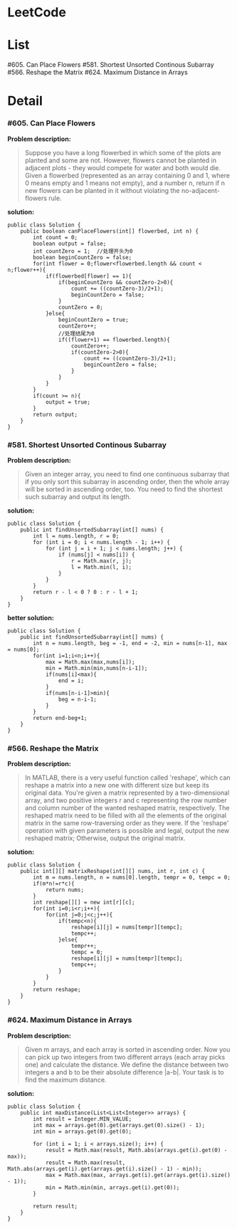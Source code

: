 # LeetCode
# List
#605. Can Place Flowers 
#581. Shortest Unsorted Continous Subarray 
#566. Reshape the Matrix 
#624. Maximum Distance in Arrays 
# Detail
### #605. Can Place Flowers

**Problem description:**
>Suppose you have a long flowerbed in which some of the plots are planted and some are not. However, flowers cannot be planted in adjacent plots - they would compete for water and both would die.
Given a flowerbed (represented as an array containing 0 and 1, where 0 means empty and 1 means not empty), and a number n, return if n new flowers can be planted in it without violating the no-adjacent-flowers rule.

**solution:**
```
public class Solution {
    public boolean canPlaceFlowers(int[] flowerbed, int n) {
        int count = 0;
        boolean output = false;
        int countZero = 1;  //处理开头为0
        boolean beginCountZero = false;
        for(int flower = 0;flower<flowerbed.length && count < n;flower++){
            if(flowerbed[flower] == 1){
                if(beginCountZero && countZero-2>0){
                    count += ((countZero-3)/2+1);
                    beginCountZero = false;
                }
                countZero = 0;
            }else{
                beginCountZero = true;
                countZero++;
                //处理结尾为0
                if((flower+1) == flowerbed.length){
                    countZero++;
                    if(countZero-2>0){
                        count += ((countZero-3)/2+1);
                        beginCountZero = false;
                    }
                }
            }
        }
        if(count >= n){
            output = true;
        }
        return output;
    }
}
```

### #581. Shortest Unsorted Continous Subarray

**Problem description:**
>Given an integer array, you need to find one continuous subarray that if you only sort this subarray in ascending order, then the whole array will be sorted in ascending order, too. 
You need to find the shortest such subarray and output its length.

**solution:**
```
public class Solution {
    public int findUnsortedSubarray(int[] nums) {
        int l = nums.length, r = 0;
        for (int i = 0; i < nums.length - 1; i++) {
            for (int j = i + 1; j < nums.length; j++) {
                if (nums[j] < nums[i]) {
                    r = Math.max(r, j);
                    l = Math.min(l, i);
                }
            }
        }
        return r - l < 0 ? 0 : r - l + 1;
    }
}
```
**better solution:**
```
public class Solution {
    public int findUnsortedSubarray(int[] nums) {
        int n = nums.length, beg = -1, end = -2, min = nums[n-1], max = nums[0];
        for(int i=1;i<n;i++){
            max = Math.max(max,nums[i]);
            min = Math.min(min,nums[n-i-1]);
            if(nums[i]<max){
                end = i;
            }
            if(nums[n-i-1]>min){
                beg = n-i-1;
            }
        }
        return end-beg+1;
    }
}
```

### #566. Reshape the Matrix 

**Problem description:**
>In MATLAB, there is a very useful function called 'reshape', which can reshape a matrix into a new one with different size but keep its original data. 
You're given a matrix represented by a two-dimensional array, and two positive integers r and c representing the row number and column number of the wanted reshaped matrix, respectively.
The reshaped matrix need to be filled with all the elements of the original matrix in the same row-traversing order as they were. 
If the 'reshape' operation with given parameters is possible and legal, output the new reshaped matrix; Otherwise, output the original matrix. 

**solution:**
```
public class Solution {
    public int[][] matrixReshape(int[][] nums, int r, int c) {
        int m = nums.length, n = nums[0].length, tempr = 0, tempc = 0;
        if(m*n!=r*c){
            return nums;
        }
        int reshape[][] = new int[r][c];
        for(int i=0;i<r;i++){
            for(int j=0;j<c;j++){
                if(tempc<n){
                    reshape[i][j] = nums[tempr][tempc];
                    tempc++;
                }else{
                    tempr++;
                    tempc = 0;
                    reshape[i][j] = nums[tempr][tempc];
                    tempc++;
                }
            }
        }
        return reshape;
    }
}
```

### #624. Maximum Distance in Arrays 

**Problem description:**
>Given m arrays, and each array is sorted in ascending order. Now you can pick up two integers from two different arrays (each array picks one) and calculate the distance. We define the distance between two integers a and b to be their absolute difference |a-b|. Your task is to find the maximum distance. 

**solution:**
```
public class Solution {
    public int maxDistance(List<List<Integer>> arrays) {
        int result = Integer.MIN_VALUE;
        int max = arrays.get(0).get(arrays.get(0).size() - 1);
        int min = arrays.get(0).get(0);
        
        for (int i = 1; i < arrays.size(); i++) {
            result = Math.max(result, Math.abs(arrays.get(i).get(0) - max));
            result = Math.max(result, Math.abs(arrays.get(i).get(arrays.get(i).size() - 1) - min));
            max = Math.max(max, arrays.get(i).get(arrays.get(i).size() - 1));
            min = Math.min(min, arrays.get(i).get(0));
        }
        
        return result;
    }
}
```